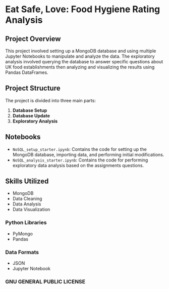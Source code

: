# Eat Safe, Love: Food Hygiene Rating Analysis

## Project Overview

This project involved setting up a MongoDB database and using multiple Jupyter Notebooks to manipulate and analyze the data. The exploratory analysis involved querying the database to answer specific questions about UK food establishments then analyzing and visualizing the results using Pandas DataFrames.

## Project Structure

The project is divided into three main parts:

1. **Database Setup**
2. **Database Update**
3. **Exploratory Analysis**

## Notebooks

- `NoSQL_setup_starter.ipynb`: Contains the code for setting up the MongoDB database, importing data, and performing initial modifications.
- `NoSQL_analysis_starter.ipynb`: Contains the code for performing exploratory data analysis based on the assignments questions.

## Skills Utilized
- MongoDB
- Data Cleaning
- Data Analysis
- Data Visualization

### Python Libraries
- PyMongo
- Pandas

### Data Formats
- JSON
- Jupyter Notebook

###   GNU GENERAL PUBLIC LICENSE
